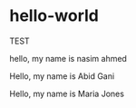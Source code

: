 # hello-world

TEST

hello, my name is nasim ahmed

Hello, my name is Abid Gani

Hello, my name is Maria Jones
